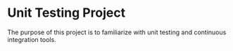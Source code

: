 # Unit Testing Project

The purpose of this project is to familiarize with unit testing and continuous integration tools.